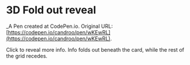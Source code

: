 # 3D Fold out reveal
 _A Pen created at CodePen.io. Original URL: [https://codepen.io/candroo/pen/wKEwRL](https://codepen.io/candroo/pen/wKEwRL).

 Click to reveal more info.
Info folds out beneath the card, while the rest of the grid recedes.